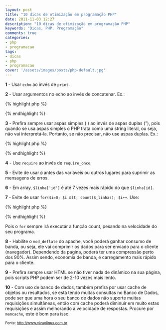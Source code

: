```yaml
---
layout: post
title: "10 dicas de otimização em programação PHP"
date: 2011-11-03 12:27
description: "10 dicas de otimização em programação PHP"
keywords: "Dicas, PHP, Programação"
comments: true
categories:
- php
- programacao
tags:
- dicas
- php
- programacao
cover: '/assets/images/posts/php-default.jpg'
---
```


**1** - Usar `echo` ao invés de `print`.

**2** - Usar argumentos no echo ao invés de concatenar. Ex.:

{% highlight php %}
<?php
echo 'Meu programa ',$nome,' funciona perfeitamente.'
?>
{% endhighlight %}

**3** - Prefira sempre usar aspas simples (') ao invés de aspas duplas ("), pois quando se usa aspas simples o PHP trata como uma string literal, ou seja, não vai interpretá-la. Portanto, se não precisar, não use aspas duplas. Ex.:

{% highlight php %}
<?php
$registros = 100;

echo 'Total de $registros';
// resultado: Total de $registros

echo "Total de $registros";
// resultado: Total de 100
?>
{% endhighlight %}

**4** - Use `require` ao invés de `require_once`.

**5** - Evite de usar `@` antes das variáveis ou outros lugares para suprimir as mensagens de erros.

**6** - Em array, `$linha['id']` é até 7 vezes mais rápido do que `$linha[id]`.

**7** - Evite de usar `for($i=0; $i &lt; count($_linhas); $i++`. Use:

{% highlight php %}
<?php
$total = count($_linhas);
for($i = 0; $i < $total; $i++) {

}
?>
{% endhighlight %}

Pois o `for` sempre irá executar a função count, pesando na velocidade do seu programa.

**8** - Habilite o `mod_deflate` do apache, você poderá ganhar consumo de banda, ou seja, ele vai comprimir os dados para ser enviado para o cliente (navegador). Dependendo da página, poderá ter uma compressão perto dos 90%. Assim sendo, economia de banda, e carregamento mais rápido para o cliente.

**9** - Prefira sempre usar HTML se não tiver nada de dinâmico na sua página, pois scripts PHP podem ser de 2-10 vezes mais lento.

**10** - Com uso de banco de dados, também prefira por usar cache de objetos ou resultados, se está tendo muitas consultas no Banco de Dados, pode ser que uma hora o seu banco de dados não suporte muitas requisições simultâneas, então com cache poderá diminuir em muito estas requisições e assim melhorando a velocidade de respostas. Procure por `memcache`, este é bom para isso.

<small>Fonte: <a href="http://www.vivaolinux.com.br/" target="_blank">http://www.vivaolinux.com.br</a></small>